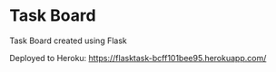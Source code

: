 # Task Board
 Task Board created using Flask

 Deployed to Heroku: https://flasktask-bcff101bee95.herokuapp.com/
